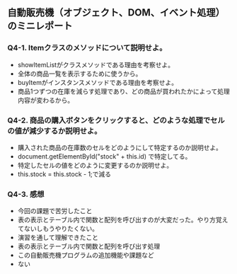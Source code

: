 ## 自動販売機（オブジェクト、DOM、イベント処理）のミニレポート
### Q4-1. Itemクラスのメソッドについて説明せよ。
* showItemListがクラスメソッドである理由を考察せよ。
* 全体の商品一覧を表示するために使うから。
* buyItemがインスタンスメソッドである理由を考察せよ。
* 商品1つずつの在庫を減らす処理であり、どの商品が買われたかによって処理内容が変わるから。
### Q4-2. 商品の購入ボタンをクリックすると、どのような処理でセルの値が減少するか説明せよ。
* 購入された商品の在庫数のセルをどのようにして特定するのか説明せよ。
* document.getElementById("stock" + this.id) で特定してる。
* 特定したセルの値をどのように変更するのか説明せよ。
* this.stock = this.stock - 1;で減る
### Q4-3. 感想
* 今回の課題で苦労したこと
* 表の表示とテーブル内で関数と配列を呼び出すのが大変だった。やり方覚えてないしもうやりたくない。
* 演習を通して理解できたこと
* 表の表示とテーブル内で関数と配列を呼び出す処理
* この自動販売機プログラムの追加機能や課題など
* ない
